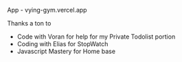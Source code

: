 App - vying-gym.vercel.app

Thanks a ton to 
- Code with Voran for help for my Private Todolist portion
- Coding with Elias for StopWatch 
- Javascript Mastery for Home base
